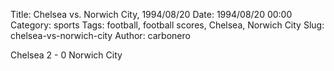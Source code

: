 Title: Chelsea vs. Norwich City, 1994/08/20
Date: 1994/08/20 00:00
Category: sports
Tags: football, football scores, Chelsea, Norwich City
Slug: chelsea-vs-norwich-city
Author: carbonero


Chelsea 2 - 0 Norwich City

